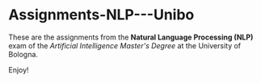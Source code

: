 # Assignments-NLP---Unibo
These are the assignments from the **Natural Language Processing (NLP)** exam of the *Artificial Intelligence Master's Degree* at the University of Bologna.

Enjoy!
